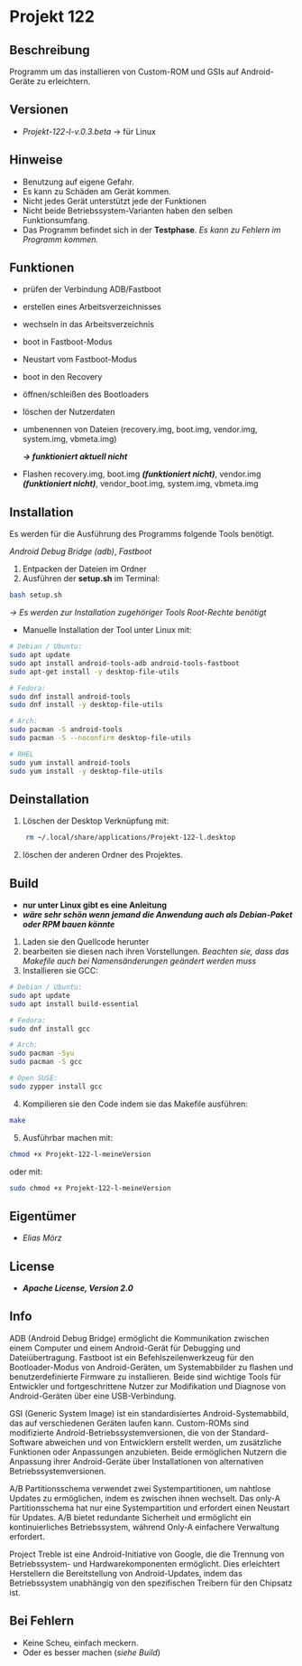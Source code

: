 # Projekt 122

## Beschreibung
Programm um das installieren von Custom-ROM und GSIs auf Android-Geräte zu erleichtern.

## Versionen
- *Projekt-122-l-v.0.3.beta* → für Linux 
## Hinweise
- Benutzung auf eigene Gefahr.
- Es kann zu Schäden am Gerät kommen.
- Nicht jedes Gerät unterstützt jede der Funktionen
- Nicht beide Betriebssystem-Varianten haben den selben Funktionsumfang.
- Das Programm befindet sich in der **Testphase**. *Es kann zu Fehlern im Programm kommen.*

## Funktionen
- prüfen der Verbindung ADB/Fastboot
- erstellen eines Arbeitsverzeichnisses
- wechseln in das Arbeitsverzeichnis
- boot in Fastboot-Modus
- Neustart vom Fastboot-Modus
- boot in den Recovery
- öffnen/schleißen des Bootloaders 
- löschen der Nutzerdaten
- umbenennen von Dateien (recovery.img, boot.img, vendor.img, system.img, vbmeta.img) 

	***→ funktioniert aktuell nicht***
- Flashen recovery.img, boot.img ***(funktioniert nicht)***, vendor.img ***(funktioniert nicht)***, vendor_boot.img, system.img, vbmeta.img

## Installation
Es werden für die Ausführung des Programms folgende Tools benötigt. 

*Android Debug Bridge (adb)*, *Fastboot*

1. Entpacken der Dateien im Ordner
2. Ausführen der **setup.sh** im Terminal:
```sh
bash setup.sh
```
*→ Es werden zur Installation zugehöriger Tools Root-Rechte benötigt*

- Manuelle Installation der Tool unter Linux mit:
```sh
# Debian / Ubuntu:
sudo apt update
sudo apt install android-tools-adb android-tools-fastboot
sudo apt-get install -y desktop-file-utils
```
```sh
# Fedora: 
sudo dnf install android-tools
sudo dnf install -y desktop-file-utils
```
```sh
# Arch:
sudo pacman -S android-tools
sudo pacman -S --noconfirm desktop-file-utils
```
```sh
# RHEL
sudo yum install android-tools
sudo yum install -y desktop-file-utils
```
 
## Deinstallation
1. Löschen der Desktop Verknüpfung mit:
```sh 
    rm ~/.local/share/applications/Projekt-122-l.desktop
```

2. löschen der anderen Ordner des Projektes.

## Build

- **nur unter Linux gibt es eine Anleitung**
- ***wäre sehr schön wenn jemand die Anwendung auch als Debian-Paket oder RPM bauen könnte***

1. Laden sie den Quellcode herunter 
2. bearbeiten sie diesen nach ihren Vorstellungen. *Beachten sie, dass das Makefile auch bei Namensänderungen geändert werden muss*
3. Installieren sie GCC:

```sh
# Debian / Ubuntu:
sudo apt update
sudo apt install build-essential
```
```sh
# Fedora:
sudo dnf install gcc
```
```sh
# Arch:
sudo pacman -Syu
sudo pacman -S gcc
```
```sh
# Open SUSE:
sudo zypper install gcc
```

4. Kompilieren sie den Code indem sie das Makefile ausführen:
```sh
make
```
5. Ausführbar machen mit:
```sh
chmod +x Projekt-122-l-meineVersion
```
oder mit:
```sh
sudo chmod +x Projekt-122-l-meineVersion
```

## Eigentümer
- *Elias Mörz*

## License
- ***Apache License, Version 2.0***	

## Info
ADB (Android Debug Bridge) ermöglicht die Kommunikation zwischen einem Computer und einem Android-Gerät für Debugging und Dateiübertragung. Fastboot ist ein Befehlszeilenwerkzeug für den Bootloader-Modus von Android-Geräten, um Systemabbilder zu flashen und benutzerdefinierte Firmware zu installieren. Beide sind wichtige Tools für Entwickler und fortgeschrittene Nutzer zur Modifikation und Diagnose von Android-Geräten über eine USB-Verbindung. 

GSI (Generic System Image) ist ein standardisiertes Android-Systemabbild, das auf verschiedenen Geräten laufen kann. Custom-ROMs sind modifizierte Android-Betriebssystemversionen, die von der Standard-Software abweichen und von Entwicklern erstellt werden, um zusätzliche Funktionen oder Anpassungen anzubieten. Beide ermöglichen Nutzern die Anpassung ihrer Android-Geräte über Installationen von alternativen Betriebssystemversionen.

 A/B Partitionsschema verwendet zwei Systempartitionen, um nahtlose Updates zu ermöglichen, indem es zwischen ihnen wechselt. Das only-A Partitionsschema hat nur eine Systempartition und erfordert einen Neustart für Updates. A/B bietet redundante Sicherheit und ermöglicht ein kontinuierliches Betriebssystem, während Only-A einfachere Verwaltung erfordert. 

Project Treble ist eine Android-Initiative von Google, die die Trennung von Betriebssystem- und Hardwarekomponenten ermöglicht. Dies erleichtert Herstellern die Bereitstellung von Android-Updates, indem das Betriebssystem unabhängig von den spezifischen Treibern für den Chipsatz ist.

## Bei Fehlern
- Keine Scheu, einfach meckern. 
- Oder es besser machen (*siehe Build*) 
